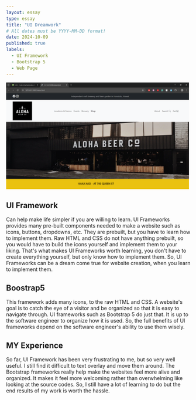 ```yaml
---
layout: essay
type: essay
title: "UI Dreamwork"
# All dates must be YYYY-MM-DD format!
date: 2024-10-09
published: true
labels:
  - UI Framework
  - Bootstrap 5
  - Web Page
---
```

<img width="500px" class="rounded float-start pe-4" src="../img/Alohabeer.png">

## UI Framework
Can help make life simpler if you are willing to learn. UI Frameworks provides many pre-built components needed to make a website such as icons, buttons, dropdowns, etc. They are prebuilt, but you have to learn how to implement them. Raw HTML and CSS do not have anything prebuilt, so you would have to build the icons yourself and implement them to your liking. That's what makes UI Frameworks worth learning, you don't have to create everything yourself, but only know how to implement them. So, UI Frameworks can be a dream come true for website creation, when you learn to implement them.
## Boostrap5
This framework adds many icons, to the raw HTML and CSS. A website's goal is to catch the eye of a visitor and be organized so that it is easy to navigate through. UI frameworks such as Bootstrap 5 do just that. It is up to the software engineer to organize how it is used. So, the full benefits of UI frameworks depend on the software engineer's ability to use them wisely. 
## MY Experience
So far, UI Framework has been very frustrating to me, but so very well useful. I still find it difficult to text overlay and move them around. The Bootstrap frameworks really help make the websites feel more alive and organized. It makes it feel more welcoming rather than overwhelming like looking at the source codes. So, I still have a lot of learning to do but the end results of my work is worth the hassle.
